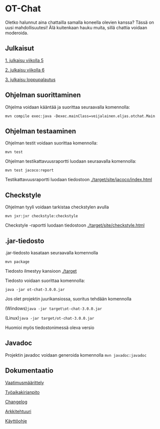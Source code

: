 
# OT-Chat
Oletko halunnut aina chattailla samalla koneella olevien kanssa? Tässä on uusi mahdollisuutesi!
Älä kuitenkaan hauku muita, sillä chattia voidaan moderoida.

## Julkaisut
[1. julkaisu viikolla 5](https://github.com/EljasV/ot-chat/releases/tag/viikko5)

[2. julkaisu viikolla 6](https://github.com/EljasV/ot-chat/releases/tag/viikko6)

[3. julkaisu loppupalautus](https://github.com/EljasV/ot-chat/releases/tag/loppupalautus)


## Ohjelman suorittaminen
Ohjelma voidaan kääntää ja suorittaa seuraavalla komennolla:

```mvn compile exec:java -Dexec.mainClass=veijalainen.eljas.otchat.Main```

## Ohjelman testaaminen
Ohjelman testit voidaan suorittaa komennolla:

```mvn test```


Ohjelman testikattavuusraportti luodaan seuraavalla komennolla:

```mvn test jacoco:report```

Testikattavuusraportti luodaan tiedostoon [./target/site/jacoco/index.html](./target/site/jacoco/index.html)

## Checkstyle
Ohjelman tyyli voidaan tarkistaa checkstylen avulla

```mvn jxr:jxr checkstyle:checkstyle```

Checkstyle -raportti luodaan tiedostoon [./target/site/checkstyle.html](./target/site/checkstyle.html)

## .jar-tiedosto
.jar-tiedosto kasataan seuraavalla komennolla

```mvn package```

Tiedosto ilmestyy kansioon [./target](./target)

Tiedosto voidaan suorittaa komennolla:

```java -jar ot-chat-3.0.0.jar```

Jos olet projektin juurikansiossa, suoritus tehdään komennolla

(Windows)``java -jar target\ot-chat-3.0.0.jar``

(Linux)``java -jar target/ot-chat-3.0.0.jar``


Huomioi myös tiedostonimessä oleva versio 

## Javadoc
Projektin javadoc voidaan generoida komennolla
```mvn javadoc:javadoc```

## Dokumentaatio
[Vaatimusmäärittely](./dokumentaatio/vaatimusmaarittely.md)

[Työaikakirjanpito](./dokumentaatio/tuntikirjanpito.md)

[Changelog](./dokumentaatio/changelog.md)

[Arkkitehtuuri](./dokumentaatio/arkkitehtuuri.md)

[Käyttöohje](./dokumentaatio/kayttoohje.md)
